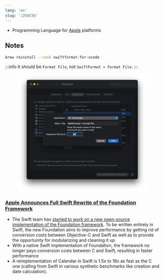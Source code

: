 ```yaml
---
lang: 'en'
slug: '/2EAC56'
---
```


- Programming Language for [Apple](./../.././docs/pages/Apple.md) platforms

## Notes

```bash
brew reinstall --cask swiftformat-for-xcode
```

:::info
It should be `Format File`, not `SwiftFormat > Format File`.
:::


<figure>

![F9FC1A.png](./../.././docs/assets/F9FC1A.png)


</figure>

### [Apple Announces Full Swift Rewrite of the Foundation Framework](https://www.infoq.com/news/2022/12/apple-swift-foundation-rewrite/)

- The Swift team has [started to work on a new open-source implementation of the Foundation framework](https://www.swift.org/blog/future-of-foundation/). To be written entirely in Swift, the new Foundation aims to improve performance by getting rid of conversion costs between Objective-C and Swift as well as to provide the opportunity for modularizing and cleaning it up
- With a native Swift implementation of Foundation, the framework no longer pays conversion costs between C and Swift, resulting in faster performance
- A reimplementation of Calendar in Swift is 1.5x to 18x as fast as the C one (calling from Swift in various synthetic benchmarks like creation and date calculation).

<head>
  <html lang="en-US"/>
</head>
